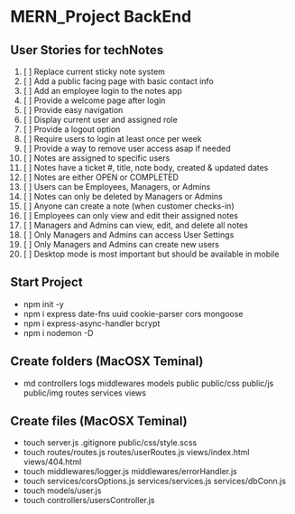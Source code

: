 # MERN_Project BackEnd

## User Stories for techNotes

1.  [ ] Replace current sticky note system
2.  [ ] Add a public facing page with basic contact info 
3.  [ ] Add an employee login to the notes app 
4.  [ ] Provide a welcome page after login 
5.  [ ] Provide easy navigation
6.  [ ] Display current user and assigned role 
7.  [ ] Provide a logout option 
8.  [ ] Require users to login at least once per week
9.  [ ] Provide a way to remove user access asap if needed 
10. [ ] Notes are assigned to specific users 
11. [ ] Notes have a ticket #, title, note body, created & updated dates
12. [ ] Notes are either OPEN or COMPLETED 
13. [ ] Users can be Employees, Managers, or Admins 
14. [ ] Notes can only be deleted by Managers or Admins 
15. [ ] Anyone can create a note (when customer checks-in)
16. [ ] Employees can only view and edit their assigned notes  
17. [ ] Managers and Admins can view, edit, and delete all notes 
18. [ ] Only Managers and Admins can access User Settings 
19. [ ] Only Managers and Admins can create new users 
20. [ ] Desktop mode is most important but should be available in mobile 

## Start Project
- npm init -y
- npm i express date-fns uuid cookie-parser cors mongoose <!-- mongoose-sequence -->
- npm i express-async-handler bcrypt
- npm i nodemon -D

## Create folders (MacOSX Teminal)
- md controllers logs middlewares models public public/css public/js public/img routes services views 

## Create files (MacOSX Teminal)
- touch server.js .gitignore public/css/style.scss
- touch routes/routes.js routes/userRoutes.js views/index.html views/404.html
- touch middlewares/logger.js middlewares/errorHandler.js
- touch services/corsOptions.js services/services.js services/dbConn.js
- touch models/user.js 
- touch controllers/usersController.js 
